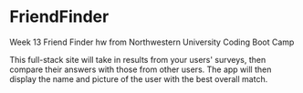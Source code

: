 # FriendFinder
Week 13 Friend Finder hw from Northwestern University Coding Boot Camp

This full-stack site will take in results from your users' surveys, then compare their answers with those from other users. The app will then display the name and picture of the user with the best overall match.

